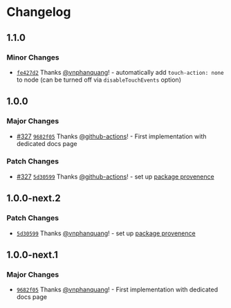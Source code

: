 # Changelog

## 1.1.0

### Minor Changes

- [`fe427d2`](https://github.com/vnphanquang/svelte-put/commit/fe427d2104e26640faf3ef6752ce5bfec318ddfc) Thanks [@vnphanquang](https://github.com/vnphanquang)! - automatically add `touch-action: none` to node (can be turned off via `disableTouchEvents` option)

## 1.0.0

### Major Changes

- [#327](https://github.com/vnphanquang/svelte-put/pull/327) [`9682f05`](https://github.com/vnphanquang/svelte-put/commit/9682f05929c0669edd3bbea511fa20cf0797a802) Thanks [@github-actions](https://github.com/apps/github-actions)! - First implementation with dedicated docs page

### Patch Changes

- [#327](https://github.com/vnphanquang/svelte-put/pull/327) [`5d30599`](https://github.com/vnphanquang/svelte-put/commit/5d3059929a1846fae63e8e35a1423544321f55cc) Thanks [@github-actions](https://github.com/apps/github-actions)! - set up [package provenence](https://docs.npmjs.com/generating-provenance-statements#publishing-packages-with-provenance-via-github-actions)

## 1.0.0-next.2

### Patch Changes

- [`5d30599`](https://github.com/vnphanquang/svelte-put/commit/5d3059929a1846fae63e8e35a1423544321f55cc) Thanks [@vnphanquang](https://github.com/vnphanquang)! - set up [package provenence](https://docs.npmjs.com/generating-provenance-statements#publishing-packages-with-provenance-via-github-actions)

## 1.0.0-next.1

### Major Changes

- [`9682f05`](https://github.com/vnphanquang/svelte-put/commit/9682f05929c0669edd3bbea511fa20cf0797a802) Thanks [@vnphanquang](https://github.com/vnphanquang)! - First implementation with dedicated docs page
